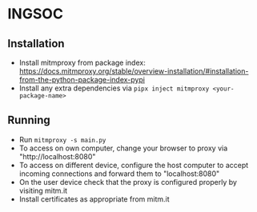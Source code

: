 # INGSOC

## Installation
* Install mitmproxy from package index: https://docs.mitmproxy.org/stable/overview-installation/#installation-from-the-python-package-index-pypi
* Install any extra dependencies via `pipx inject mitmproxy <your-package-name>`


## Running
* Run `mitmproxy -s main.py`
* To access on own computer, change your browser to proxy via "http://localhost:8080"
* To access on different device, configure the host computer to accept incoming connections and forward them to "localhost:8080"
* On the user device check that the proxy is configured properly by visiting mitm.it
* Install certificates as appropriate from mitm.it